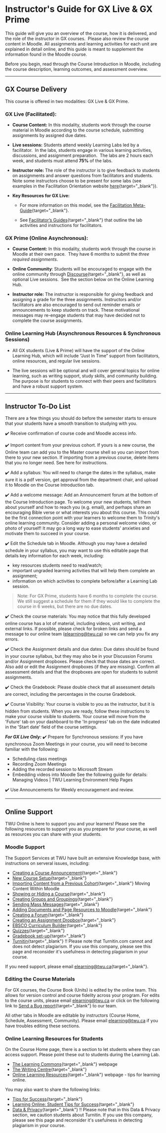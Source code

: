 # Instructor's Guide for GX Live & GX Prime

This guide will give you an overview of the course, how it is delivered, and the role of the instructor in GX courses.  Please also review the course content in Moodle. All assignments and learning activities for each unit are explained in detail online, and this guide is meant to supplement the information found in the Moodle course. 

Before you begin, read through the Course Introduction in Moodle, including the course description, learning outcomes, and assessment overview.

---

## GX Course Delivery

This course is offered in two modalities: GX Live & GX Prime. 

### GX Live (Facilitated):

-   **Course Content:** In this modality, students work through the course material in Moodle according to the course schedule, submitting assignments by assigned due dates. 

-   **Live sessions:** Students attend weekly Learning Labs led by a facilitator.  In the labs, students engage in various learning activities, discussions, and assignment preparation.  The labs are 2 hours each week,
    and students must attend **75%** of the labs.  

-   **Instructor role:** The role of the instructor is to give feedback to students on assignments and answer questions from facilitators and students.
    Note some instructors choose to be present for some labs (see examples in the Facilitation Orientation website [here](https://twuonline.github.io/facilitation-meta-guide/#/orientation?id=interaction-with-the-instructors){target="_blank"}).

-   **Key Resources for GX Live:**

    -   For more information on this model, see the [Facilitation Meta-Guide](https://twuonline.github.io/facilitation-meta-guide/#/orientation){target="_blank"}.

    -   See [Facilitator’s Guides](https://twuonline.github.io/facilitator-guides/#/){target="_blank"} that outline the lab activities and instructions for facilitators.

### GX Prime (Online Asynchronous):

-   **Course Content:** In this modality, students work through the course in Moodle at their own pace.  They have 6 months to submit the *three required
    assignments*.

-   **Online Community**: Students will be encouraged to engage with the online community through [Discourse](https://twu.discourse.group/){target="_blank"}, as well as optional Live sessions.  See the section below on the Online Learning Hub.

-   **Instructor role:** The instructor is responsible for giving feedback and assigning a grade for the three assignments. Instructors and/or facilitators
    are also encouraged to send out reminder emails or announcements to keep students on track. These motivational messages may re-engage students that
    may have decided not to complete the course assignments.

### Online Learning Hub (Asynchronous Resources & Synchronous Sessions)

-   All GX students (Live & Prime) will have the support of the Online Learning Hub, which will include “Just In Time” support from facilitators, online
    resources, and regular live sessions.  

-   The live sessions will be optional and will cover general topics for online learning, such as writing support, study skills, and community building. The
    purpose is for students to connect with their peers and facilitators and have a robust support system.

---

## Instructor To-Do List 

There are a few things you should do before the semester starts to ensure that your students have a smooth transition to studying with you.  

✔️ Receive confirmation of course code and Moodle access info.

✔️ Import content from your previous cohort. If yours is a new course, the Online team can add you to the Master course shell so you can import from there to your new section. If importing from a previous course, delete items that you no longer need. See here for instructions.

✔️ Add a syllabus: You will need to change the dates in the syllabus, make sure it is a pdf version, get approval from the department chair, and upload it to Moodle on the Course Introduction tab.

✔️ Add a welcome message: Add an Announcement forum at the bottom of the Course Introduction page. To welcome your new students, tell them about yourself and how to reach you (e.g. email), and perhaps share an encouraging Bible verse or what interests you about this course. This could be the first connection point with your learners to welcome them to Trinity's online learning community. 
Consider adding a personal welcome video, or photo of yourself! It may go a long way to ease students' anxieties and motivate them to succeed in your course. 

✔️ Edit the Schedule tab in Moodle.  Although you may have a detailed schedule in your syllabus, you may want to use this editable page that details key information for each week, including:  
- key resources students need to read/watch;  
- important ungraded learning activities that will help them complete an assignment;
- information on which activities to complete before/after a Learning Lab session.
> Note: For GX Prime, students have 6 months to complete the course.  We still suggest a schedule for them if they would like to complete the course in 6 weeks, but there are no due dates.

✔️ Check the course materials: You may notice that this fully developed online course has a lot of material, including videos, unit writing, and external links. If possible, please check for broken links and send a message to our online team (elearning@twu.ca) so we can help you fix any errors.

✔️ Check the Assignment details and due dates: Due dates should be found in your course syllabus, but they may also be in your Discussion Forums and/or Assignment dropboxes. Please check that those dates are correct. Also add or edit the Assignment dropboxes (if they are missing). Confirm all assessment details and that the dropboxes are open for students to submit assignments.

✔️ Check the Gradebook: Please double check that all assessment details are correct, including the percentages in the course Gradebook.

✔️ Course Visibility: Your course is visible to you as the instructor, but it is hidden from students. When you are ready, follow these instructions to make your course visible to students. Your course will move from the 'Future' tab on your dashboard to the 'In progress' tab on the date indicated in the 'Start date' field of the course settings.

***For GX Live Only:***
✔️ Prepare for Synchronous sessions: If you have synchronous Zoom Meetings in your course, you will need to become familiar with the following:
- Scheduling class meetings
- Recording Zoom Meetings
- Adding the recorded session to Microsoft Stream
- Embedding videos into Moodle See the following guide for details: Managing Videos | TWU Learning Environment Help Pages
  
✔️ Use Announcements for Weekly encouragement and review.

---

## Online Support
TWU Online is here to support you and your learners! Please see the following resources to support you as you prepare for your course, as well as resources you can share with your students.

### Moodle Support 

The Support Services at TWU have built an extensive Knowledge base, with instructions on serveral issues, including: 
-  [Creating a Course Announcement](https://trinitywestern.teamdynamix.com/TDClient/1904/Portal/KB/ArticleDet?ID=147930){target="_blank"} 
-  [New Course Setup](https://trinitywestern.teamdynamix.com/TDClient/1904/Portal/KB/ArticleDet?ID=141403){target="_blank"}
- [Importing Content from a Previous Cohort](https://trinitywestern.teamdynamix.com/TDClient/1904/Portal/KB/ArticleDet?ID=45140){target="_blank"}
Moving Content Within Moodle
- [Showing or Hiding a Course](https://trinitywestern.teamdynamix.com/TDClient/1904/Portal/KB/ArticleDet?ID=141405){target="_blank"}
-  [Creating Groups and Groupings](https://trinitywestern.teamdynamix.com/TDClient/1904/Portal/KB/ArticleDet?ID=26495){target="_blank"}
- [Sending Mass Messages](https://trinitywestern.teamdynamix.com/TDClient/1904/Portal/KB/ArticleDet?ID=141489){target="_blank"}
- [Adding Documents and Page Resources to Moodle](https://trinitywestern.teamdynamix.com/TDClient/1904/Portal/KB/ArticleDet?ID=24318){target="_blank"}
- [Creating a Forum](https://trinitywestern.teamdynamix.com/TDClient/1904/Portal/KB/ArticleDet?ID=23923){target="_blank"}
- [Creating an Assignment Dropbox](https://trinitywestern.teamdynamix.com/TDClient/1904/Portal/KB/ArticleDet?ID=24622){target="_blank"}
- [EBSCO Curriculum Builder](https://trinitywestern.teamdynamix.com/TDClient/1904/Portal/KB/ArticleDet?ID=141525){target="_blank"}
- [Quizzes](https://trinitywestern.teamdynamix.com/TDClient/1904/Portal/KB/?CategoryID=22750){target="_blank"}  
- [Gradebook set-up](https://trinitywestern.teamdynamix.com/TDClient/1904/Portal/KB/?CategoryID=22747){target="_blank"}
- [Turnitin](https://trinitywestern.teamdynamix.com/TDClient/1904/Portal/KB/ArticleDet?ID=141526){target="_blank"}
!! Please note that Turnitin.com cannot and does not detect plagiarism. If you use this company, please see this page and reconsider it's usefulness in detecting plagiarism in your course.

If you need support, please email [elearning@twu.ca](mailto:elearning@twu.ca){target="_blank"}.  



### Editing the Course Materials 

For GX courses, the Course Book (Units) is edited by the online team. This allows for version control and course fidelity across your program. For edits to the course units, please email elearning@twu.ca or click on the following link to [Send a Bug report](https://github.com/TWUOnline/bug-tracking/issues/new/choose){target="_blank"} to our team.

All other tabs in Moodle are editable by instructors (Course Home, Schedule, Assessment, Community). Please email elearning@twu.ca if you have troubles editing these sections.


### Online Learning Resources for Students 

On the Course Home page, there is a section to let students where they can access support.  Please point these out to students during the Learning Lab. 
  - [The Learning Commons](https://learningcommons.twu.ca/){target="_blank"} webpage
  - [The Writing Centre](https://www.twu.ca/academics/academic-professional-support/learning-commons/writing-centre){target="_blank"}
  - [Online Learning Resources](https://www.twu.ca/academics/academic-support/online-learning-resources){target="_blank"} webpage - tips for learning online. 

You may also want to share the following links:
- [Tips for Success](https://www.twu.ca/academics/academic-support/online-learning-resources/online-learning-environment/tips-success){target="_blank"}
- [Learning Online: Student Tips for Success](https://vimeo.com/493206161){target="_blank"}
- [Data & Privacy](https://www.twu.ca/academics/academic-support/online-learning-resources/online-learning-environment/data-privacy){target="_blank"}
!! Please note that in this Data & Privacy section, we caution students about Turnitin. If you use this company, please see this page and reconsider it's usefulness in detecting plagiarism in your course.



